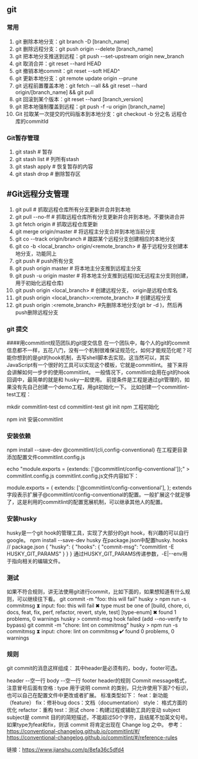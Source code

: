 ## git

### 常用
1. git 删除本地分支：git branch -D [branch_name]
2. git 删除远程分支：git push origin --delete [branch_name]
3. git 把本地分支推送到远程：git push --set-upstream origin new_branch
4. git 取消合并：git reset --hard HEAD
5. git 撤销本地commit：git reset --soft HEAD^
6. git 更新本地分支：git remote update origin --prune
7. git 远程前置覆盖本地：git fetch --all && git reset --hard origin/[branch_name] && git pull
8. git 回滚到某个版本：git reset --hard [branch_version]
9. git 把本地强制覆盖到远程：git push -f -u origin [branch_name]
10. Git 拉取某一次提交的代码版本到本地分支：git checkout -b 分之名 远程仓库的commitId
### Git暂存管理
1. git stash                        # 暂存  
2. git stash list                   # 列所有stash  
3. git stash apply                  # 恢复暂存的内容  
4. git stash drop                   # 删除暂存区  
## #Git远程分支管理
1. git pull                         # 抓取远程仓库所有分支更新并合并到本地
2.  git pull --no-ff                 # 抓取远程仓库所有分支更新并合并到本地，不要快进合并
3. git fetch origin                 # 抓取远程仓库更新
4. git merge origin/master          # 将远程主分支合并到本地当前分支
5. git co --track origin/branch     # 跟踪某个远程分支创建相应的本地分支
6. git co -b <local_branch> origin/<remote_branch>  # 基于远程分支创建本地分支，功能同上
7. git push                         # push所有分支
8. git push origin master           # 将本地主分支推到远程主分支
9. git push -u origin master        # 将本地主分支推到远程(如无远程主分支则创建，用于初始化远程仓库)
10. git push origin <local_branch>   # 创建远程分支， origin是远程仓库名
11. git push origin <local_branch>:<remote_branch>  # 创建远程分支
12. git push origin :<remote_branch>  #先删除本地分支(git br -d )，然后再push删除远程分支

### git 提交
####用commitlint规范团队的git提交信息
在一个团队中，每个人的git的commit信息都不一样，五花八门，没有一个机制很难保证规范化，如何才能规范化呢？可能你想到的是git的hook机制，去写shell脚本去实现。这当然可以，其实JavaScript有一个很好的工具可以实现这个模板，它就是commitlint。
接下来将会讲解如何一步步的使用commitlint。
一般情况下，commitlint会用在git的hook回调中，最简单的就是和 husky一起使用。
前提条件是工程是通过git管理的，如果没有先自己创建一个demo工程，用git初始化一下。
比如创建一个commitlint-test工程：


mkdir commitlint-test cd commitlint-test git init
npm 工程初始化


npm init
安装commitlint
### 安装依赖


npm install --save-dev @commitlint/{cli,config-conventional}
在工程更目录添加配置文件commitlint.config.js


echo "module.exports = {extends: ['@commitlint/config-conventional']};" > commitlint.config.js
commitlint.config.js文件内容如下：


module.exports = {     extends: ['@commitlint/config-conventional'], };
extends字段表示扩展子@commitlint/config-conventional的配置。一般扩展这个就足够了，这是利用的commitlint的配置宽展机制，可以继承其他人的配置。
### 安装husky
husky是一个git hook的管理工具，实现了大部分的git hook，有兴趣的可以自行google。
npm install --save-dev husky
在package.json中配置husky. hooks
// package.json {   "husky": {     "hooks": {       "commit-msg": "commitlint -E HUSKY_GIT_PARAMS"     }     } }
通过HUSKY_GIT_PARAMS传递参数，-E|--env用于指向相关的编辑文件。
### 测试
如果不符合规则，讲无法使用git进行commit，比如下面的，如果想知道有什么规则，可以继续往下看。
git commit -m "foo: this will fail" husky > npm run -s commitmsg ⧗   input: foo: this will fail ✖   type must be one of [build, chore, ci, docs, feat, fix, perf, refactor, revert, style, test] [type-enum] ✖   found 1 problems, 0 warnings husky > commit-msg hook failed (add --no-verify to bypass) git commit -m "chore: lint on commitmsg" husky > npm run -s commitmsg ⧗   input: chore: lint on commitmsg ✔   found 0 problems, 0 warnings
### 规则
git commit的消息这样组成：
其中header是必须有的，body，footer可选。


header  --空一行 body --空一行 footer
header的规则
Commit message格式，注意冒号后面有空格
<type>: <subject>
type
用于说明 commit 的类别，只允许使用下面7个标识，也可以自己在配置文件中更改或者扩展。
标准类型如下：
feat：新功能（feature）
fix：修补bug
docs：文档（documentation）
style： 格式方面的优化
refactor：重构
test：测试
chore：构建过程或辅助工具的变动
subject
subject是 commit 目的的简短描述，不能超过50个字符，且结尾不加英文句号。
如果type为feat和fix，则该 commit 将肯定出现在 Change log 之中。
参考：
https://conventional-changelog.github.io/commitlint/#/
https://conventional-changelog.github.io/commitlint/#/reference-rules


链接：https://www.jianshu.com/p/8efa36c5dfd4